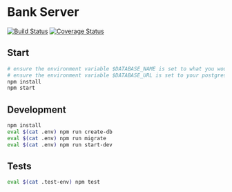 # Bank Server

[![Build Status](https://travis-ci.org/dsullivan7/bank-server.svg?branch=master)](https://travis-ci.org/dsullivan7/bank-server)
[![Coverage Status](https://img.shields.io/coveralls/dsullivan7/bank-server.svg)](https://coveralls.io/r/dsullivan7/bank-server?branch=master)

## Start
```bash
# ensure the environment variable $DATABASE_NAME is set to what you would like the database to be named
# ensure the environment variable $DATABASE_URL is set to your postgres url
npm install
npm start
```

## Development
```bash
npm install
eval $(cat .env) npm run create-db
eval $(cat .env) npm run migrate
eval $(cat .env) npm run start-dev
```

## Tests
```bash
eval $(cat .test-env) npm test
```
